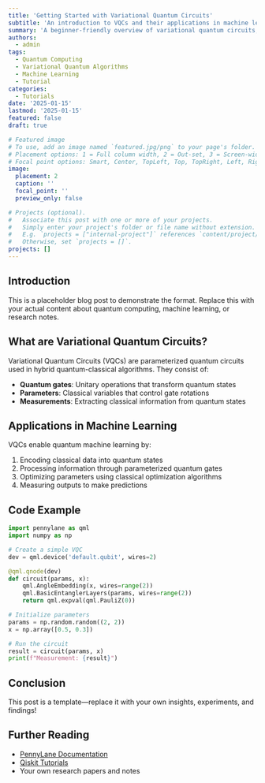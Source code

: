 ```yaml
---
title: 'Getting Started with Variational Quantum Circuits'
subtitle: 'An introduction to VQCs and their applications in machine learning'
summary: 'A beginner-friendly overview of variational quantum circuits, their structure, and how they enable quantum machine learning.'
authors:
  - admin
tags:
  - Quantum Computing
  - Variational Quantum Algorithms
  - Machine Learning
  - Tutorial
categories:
  - Tutorials
date: '2025-01-15'
lastmod: '2025-01-15'
featured: false
draft: true

# Featured image
# To use, add an image named `featured.jpg/png` to your page's folder.
# Placement options: 1 = Full column width, 2 = Out-set, 3 = Screen-width
# Focal point options: Smart, Center, TopLeft, Top, TopRight, Left, Right, BottomLeft, Bottom, BottomRight
image:
  placement: 2
  caption: ''
  focal_point: ''
  preview_only: false

# Projects (optional).
#   Associate this post with one or more of your projects.
#   Simply enter your project's folder or file name without extension.
#   E.g. `projects = ["internal-project"]` references `content/project/deep-learning/index.md`.
#   Otherwise, set `projects = []`.
projects: []
---
```


## Introduction

This is a placeholder blog post to demonstrate the format. Replace this with your actual content about quantum computing, machine learning, or research notes.

## What are Variational Quantum Circuits?

Variational Quantum Circuits (VQCs) are parameterized quantum circuits used in hybrid quantum-classical algorithms. They consist of:

- **Quantum gates**: Unitary operations that transform quantum states
- **Parameters**: Classical variables that control gate rotations
- **Measurements**: Extracting classical information from quantum states

## Applications in Machine Learning

VQCs enable quantum machine learning by:

1. Encoding classical data into quantum states
2. Processing information through parameterized quantum gates
3. Optimizing parameters using classical optimization algorithms
4. Measuring outputs to make predictions

## Code Example

```python
import pennylane as qml
import numpy as np

# Create a simple VQC
dev = qml.device('default.qubit', wires=2)

@qml.qnode(dev)
def circuit(params, x):
    qml.AngleEmbedding(x, wires=range(2))
    qml.BasicEntanglerLayers(params, wires=range(2))
    return qml.expval(qml.PauliZ(0))

# Initialize parameters
params = np.random.random((2, 2))
x = np.array([0.5, 0.3])

# Run the circuit
result = circuit(params, x)
print(f"Measurement: {result}")
```

## Conclusion

This post is a template—replace it with your own insights, experiments, and findings!

## Further Reading

- [PennyLane Documentation](https://pennylane.ai/)
- [Qiskit Tutorials](https://qiskit.org/learn/)
- Your own research papers and notes
